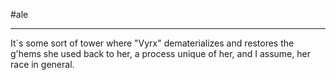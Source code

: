 #ale 

---

It´s some sort of tower where "Vyrx" dematerializes and restores the g'hems she used back to her, a process unique of her, and I assume, her race in general. 